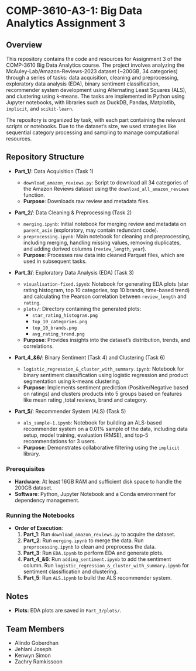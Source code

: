 # COMP-3610-A3-1: Big Data Analytics Assignment 3

## Overview

This repository contains the code and resources for Assignment 3 of the COMP-3610 Big Data Analytics course. The project involves analyzing the McAuley-Lab/Amazon-Reviews-2023 dataset (~200GB, 34 categories) through a series of tasks: data acquisition, cleaning and preprocessing, exploratory data analysis (EDA), binary sentiment classification, recommender system development using Alternating Least Squares (ALS), and clustering using k-means. The tasks are implemented in Python using Jupyter notebooks, with libraries such as DuckDB, Pandas, Matplotlib, `implicit`, and `scikit-learn`.

The repository is organized by task, with each part containing the relevant scripts or notebooks. Due to the dataset’s size, we used strategies like sequential category processing and sampling to manage computational resources. 

## Repository Structure

- **Part_1/**: Data Acquisition (Task 1)
  - `download_amazon_reviews.py`: Script to download all 34 categories of the Amazon Reviews dataset using the `download_all_amazon_reviews` function.
  - **Purpose**: Downloads raw review and metadata files.

- **Part_2/**: Data Cleaning & Preprocessing (Task 2)
  - `merging.ipynb`: Initial notebook for merging review and metadata on `parent_asin` (exploratory, may contain redundant code).
  - `preprocessing.ipynb`: Main notebook for cleaning and preprocessing, including merging, handling missing values, removing duplicates, and adding derived columns (`review_length`, `year`).
  - **Purpose**: Processes raw data into cleaned Parquet files, which are used in subsequent tasks.

- **Part_3/**: Exploratory Data Analysis (EDA) (Task 3)
  - `visualisation-fixed.ipynb`: Notebook for generating EDA plots (star rating histogram, top 10 categories, top 10 brands, time-based trend) and calculating the Pearson correlation between `review_length` and `rating`.
  - `plots/`: Directory containing the generated plots:
    - `star_rating_histogram.png`
    - `top_10_categories.png`
    - `top_10_brands.png`
    - `avg_rating_trend.png`
  - **Purpose**: Provides insights into the dataset’s distribution, trends, and correlations.

- **Part_4_&6/**: Binary Sentiment (Task 4) and Clustering (Task 6)
  - `logistic_regression_&_cluster_with_summary.ipynb`: Notebook for binary sentiment classification using logistic regression and product segmentation using k-means clustering.
  - **Purpose**: Implements sentiment prediction (Positive/Negative based on ratings) and clusters products into 5 groups based on features like mean rating ,total reviews, brand and category.

- **Part_5/**: Recommender System (ALS) (Task 5)
  - `als_sample-1.ipynb`: Notebook for building an ALS-based recommender system on a 0.01% sample of the data, including data setup, model training, evaluation (RMSE), and top-5 recommendations for 3 users.
  - **Purpose**: Demonstrates collaborative filtering using the `implicit` library.

### Prerequisites
- **Hardware**: At least 16GB RAM and sufficient disk space to handle the 200GB dataset.
- **Software**: Python, Jupyter Notebook and a Conda environment for dependency management.

### Running the Notebooks
- **Order of Execution**:
  1. **Part_1**: Run `download_amazon_reviews.py` to acquire the dataset.
  2. **Part_2**: Run `merging.ipynb` to merge the data. Run `preprocessing.ipynb` to clean and preprocess the data.
  3. **Part_3**: Run `EDA.ipynb` to perform EDA and generate plots.
  4. **Part_4_&6**: Run `adding_sentiment.ipynb` to add the sentiment column. Run `logistic_regression_&_cluster_with_summary.ipynb` for sentiment classification and clustering.
  5. **Part_5**: Run `ALS.ipynb` to build the ALS recommender system.

## Notes
- **Plots**: EDA plots are saved in `Part_3/plots/`.

## Team Members
- Alindo Goberdhan
- Jehlani Joseph
- Kenwyn Simon
- Zachry Ramkissoon